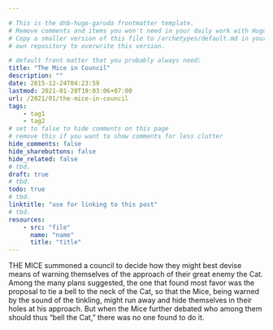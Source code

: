 ```yaml
---

# This is the dnb-hugo-garuda frontmatter template. 
# Remove comments and items you won't need in your daily work with Hugo.
# Copy a smaller version of this file to /archetypes/default.md in your
# own repository to overwrite this version.

# default front matter that you probably always need:
title: "The Mice in Council"
description: ""
date: 2015-12-24T04:23:59
lastmod: 2021-01-20T19:03:06+07:00
url: /2021/01/the-mice-in-council
tags:
    - tag1
    - tag2
# set to false to hide comments on this page
# remove this if you want to show comments for less clutter
hide_comments: false
hide_sharebuttons: false
hide_related: false
# tbd.
draft: true
# tbd.
todo: true
# tbd.
linktitle: "use for linking to this post"
# tbd.
resources:
    - src: "file"
      name: "name"
      title: "title"
---
```

THE MICE summoned a council to decide how they might best devise means of warning themselves of the approach of their great enemy the Cat. Among the many plans suggested, the one that found most favor was the proposal to tie a bell to the neck of the Cat, so that the Mice, being warned by the sound of the tinkling, might run away and hide themselves in their holes at his approach. But when the Mice further debated who among them should thus “bell the Cat,” there was no one found to do it.
